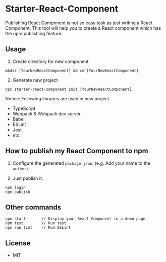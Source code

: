 # Starter-React-Component

Publishing React Component is not so easy task as just writing a React Component. This tool will help you to create a React component which has the npm publishing feature.

## Usage

1. Create directory for new component

```
mkdir [YourNewReactComponent] && cd [YourNewReactComponent] 
```

2. Generate new project

```
npx starter-react-component init [YourNewReactComponent]
```

Notice: Following libraries are used in new project.

  - TypeScript
  - Webpack & Webpack dev server
  - Babel
  - ESLint
  - Jest
  - etc.

## How to publish my React Component to npm

1. Configure the generated `package.json`. (e.g. Add your name to the `auther`)

2. Just publish it.

```
npm login
npm publish
```

## Other commands

```
npm start       // Display your React Component in a demo page
npm test        // Run test
npm run lint    // Run ESLint
```

## License

- MIT
